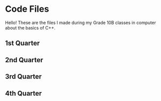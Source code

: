 # Code Files
Hello! These are the files I made during my Grade 10B classes in computer about the basics of C++.

## 1st Quarter

## 2nd Quarter

## 3rd Quarter

## 4th Quarter
